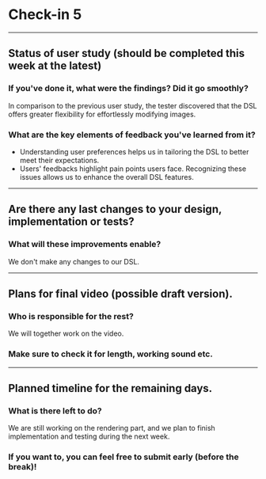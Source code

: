# Check-in 5

---

## Status of user study (should be completed this week at the latest)
### If you've done it, what were the findings? Did it go smoothly?

In comparison to the previous user study, the tester discovered that the DSL offers greater flexibility for effortlessly modifying images.
### What are the key elements of feedback you've learned from it?
- Understanding user preferences helps us in tailoring the DSL to better meet their expectations.
- Users' feedbacks highlight pain points users face. Recognizing these issues allows us to enhance the overall DSL features.

---

## Are there any last changes to your design, implementation or tests?
### What will these improvements enable?
We don't make any changes to our DSL.

---

## Plans for final video (possible draft version).
### Who is responsible for the rest?
We will together work on the video.
### Make sure to check it for length, working sound etc.

---

## Planned timeline for the remaining days.
### What is there left to do?
We are still working on the rendering part, and we plan to finish implementation and testing during the next week.
### If you want to, you can feel free to submit early (before the break)!